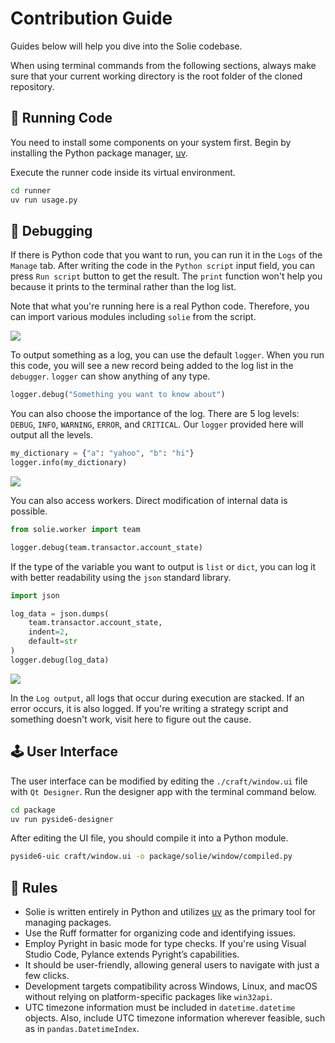 # Contribution Guide

Guides below will help you dive into the Solie codebase.

When using terminal commands from the following sections, always make sure that your current working directory is the root folder of the cloned repository.

## 🧮 Running Code

You need to install some components on your system first. Begin by installing the Python package manager, [uv](https://docs.astral.sh/uv/getting-started/installation/).

Execute the runner code inside its virtual environment.

```bash
cd runner
uv run usage.py
```

## 🧰 Debugging

If there is Python code that you want to run, you can run it in the `Logs` of the `Manage` tab. After writing the code in the `Python script` input field, you can press `Run script` button to get the result. The `print` function won't help you because it prints to the terminal rather than the log list.

Note that what you're running here is a real Python code. Therefore, you can import various modules including `solie` from the script.

![](assets/example_005.png)

To output something as a log, you can use the default `logger`. When you run this code, you will see a new record being added to the log list in the `debugger`. `logger` can show anything of any type.

```python
logger.debug("Something you want to know about")
```

You can also choose the importance of the log. There are 5 log levels: `DEBUG`, `INFO`, `WARNING`, `ERROR`, and `CRITICAL`. Our `logger` provided here will output all the levels.

```python
my_dictionary = {"a": "yahoo", "b": "hi"}
logger.info(my_dictionary)
```

![](assets/example_032.png)

You can also access workers. Direct modification of internal data is possible.

```python
from solie.worker import team

logger.debug(team.transactor.account_state)
```

If the type of the variable you want to output is `list` or `dict`, you can log it with better readability using the `json` standard library.

```python
import json

log_data = json.dumps(
    team.transactor.account_state,
    indent=2,
    default=str
)
logger.debug(log_data)
```

![](assets/example_034.png)

In the `Log output`, all logs that occur during execution are stacked. If an error occurs, it is also logged. If you're writing a strategy script and something doesn't work, visit here to figure out the cause.

## 🕹️ User Interface

The user interface can be modified by editing the `./craft/window.ui` file with `Qt Designer`. Run the designer app with the terminal command below.

```bash
cd package
uv run pyside6-designer
```

After editing the UI file, you should compile it into a Python module.

```bash
pyside6-uic craft/window.ui -o package/solie/window/compiled.py
```

## 🚦 Rules

- Solie is written entirely in Python and utilizes [uv](https://docs.astral.sh/uv/) as the primary tool for managing packages.
- Use the Ruff formatter for organizing code and identifying issues.
- Employ Pyright in basic mode for type checks. If you're using Visual Studio Code, Pylance extends Pyright’s capabilities.
- It should be user-friendly, allowing general users to navigate with just a few clicks.
- Development targets compatibility across Windows, Linux, and macOS without relying on platform-specific packages like `win32api`.
- UTC timezone information must be included in `datetime.datetime` objects. Also, include UTC timezone information wherever feasible, such as in `pandas.DatetimeIndex`.
